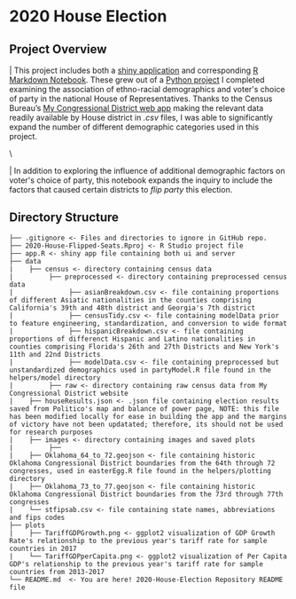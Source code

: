 # 2020 House Election

## Project Overview

| This project includes both a [shiny application](https://samuelswank.shinyapps.io/2020-House-Election/) and corresponding [R Markdown Notebook](https://rpubs.com/shengjiyang/House-2020). These grew out of a [Python project](https://github.com/shengjiyang/2016-House-Election) I completed examining the association of ethno-racial demographics and voter's choice of party in the national House of Representatives. Thanks to the Census Bureau’s [My Congressional District web app](https://www.census.gov/mycd/) making the relevant data readily available by House district in *.csv* files, I was able to significantly expand the number of different demographic categories used in this project.

\  

| In addition to exploring the influence of additional demographic factors on voter's choice of party, this notebook expands the inquiry to include the factors that caused certain districts to *flip party* this election.

## Directory Structure

```
├── .gitignore <- Files and directories to ignore in GitHub repo.
├── 2020-House-Flipped-Seats.Rproj <- R Studio project file
├── app.R <- shiny app file containing both ui and server
├── data
|    ├── census <- directory containing census data
|         ├── preprocessed <- directory containing preprocessed census data
|              ├── asianBreakdown.csv <- file containing proportions of different Asiatic nationalities in the counties comprising California's 39th and 48th district and Georgia's 7th district
|              ├── censusTidy.csv <- file containing modelData prior to feature engineering, standardization, and conversion to wide format
|              ├── hispanicBreakdown.csv <- file containing proportions of differenct Hispanic and Latino nationalities in counties comprising Florida's 26th and 27th Districts and New York's 11th and 22nd Districts
|              ├── modelData.csv <- file containing preprocessed but unstandardized demographics used in partyModel.R file found in the helpers/model directory
|         ├── raw <- directory containing raw census data from My Congressional District website
|    ├── houseResults.json <- .json file containing election results saved from Politico's map and balance of power page, NOTE: this file has been modified locally for ease in building the app and the margins of victory have not been updatated; therefore, its should not be used for research purposes
|    ├── images <- directory containing images and saved plots
|         ├──
|    ├── Oklahoma_64_to_72.geojson <- file containing historic Oklahoma Congressional District boundaries from the 64th through 72 congresses, used in easterEgg.R file found in the helpers/plotting directory
|    ├── Oklahoma_73_to_77.geojson <- file containing historic Oklahoma Congressional District boundaries from the 73rd through 77th congresses 
|    └── stfipsab.csv <- file containing state names, abbreviations and fips codes
├── plots
|    ├── TariffGDPGrowth.png <- ggplot2 visualization of GDP Growth Rate's relationship to the previous year's tariff rate for sample countries in 2017
|    └── TariffGDPperCapita.png <- ggplot2 visualization of Per Capita GDP's relationship to the previous year's tariff rate for sample countries from 2013-2017
└── README.md  <- You are here! 2020-House-Election Repository README file
```